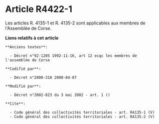 # Article R4422-1

Les articles R. 4135-1 et R. 4135-2 sont applicables aux membres de l'Assemblée de Corse.

**Liens relatifs à cet article**

	**Anciens textes**:

	  - Décret n°92-1205 1992-11-16, art 12 ecqc les membres de l'assemblée de Corse

	**Codifié par**:

	  - Décret n°2000-318 2000-04-07

	**Modifié par**:

	  - Décret n°2002-823 du 3 mai 2002 - art. 1 ()

	**Cite**:

	  - Code général des collectivités territoriales - art. R4135-1 (V)
	  - Code général des collectivités territoriales - art. R4135-2 (V)
